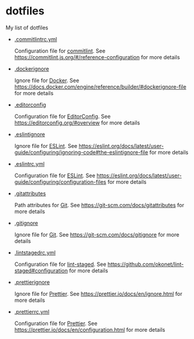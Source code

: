 # dotfiles

My list of dotfiles

- [.commitlintrc.yml]

  Configuration file for [commitlint].
  See https://commitlint.js.org/#/reference-configuration for more details

- [.dockerignore]

  Ignore file for [Docker].
  See https://docs.docker.com/engine/reference/builder/#dockerignore-file for more details

- [.editorconfig]

  Configuration file for [EditorConfig].
  See https://editorconfig.org/#overview for more details

- [.eslintignore]
  
  Ignore file for [ESLint].
  See https://eslint.org/docs/latest/user-guide/configuring/ignoring-code#the-eslintignore-file for more details

- [.eslintrc.yml]

  Configuration file for [ESLint].
  See https://eslint.org/docs/latest/user-guide/configuring/configuration-files for more details

- [.gitattributes]

  Path attributes for [Git].
  See https://git-scm.com/docs/gitattributes for more details

- [.gitignore]

  Ignore file for [Git].
  See https://git-scm.com/docs/gitignore for more details

- [.lintstagedrc.yml]

  Configuration file for [lint-staged].
  See https://github.com/okonet/lint-staged#configuration for more details

- [.prettierignore]

  Ignore file for [Prettier].
  See https://prettier.io/docs/en/ignore.html for more details

- [.prettierrc.yml]

  Configuration file for [Prettier].
  See https://prettier.io/docs/en/configuration.html for more details

[commitlint]: https://commitlint.js.org/
[.commitlintrc.yml]: .commitlintrc.yml
[Docker]: https://www.docker.com/
[.dockerignore]: .dockerignore
[EditorConfig]: https://editorconfig.org/
[.editorconfig]: .editorconfig
[ESLint]: https://eslint.org/
[.eslintignore]: .eslintignore
[.eslintrc.yml]: .eslintrc.yml
[Git]: https://git-scm.com/
[.gitattributes]: .gitattributes
[.gitignore]: .gitignore
[lint-staged]: https://github.com/okonet/lint-staged
[.lintstagedrc.yml]: .lintstagedrc.yml
[Prettier]: https://prettier.io/
[.prettierignore]: .prettierignore
[.prettierrc.yml]: .prettierrc.yml
